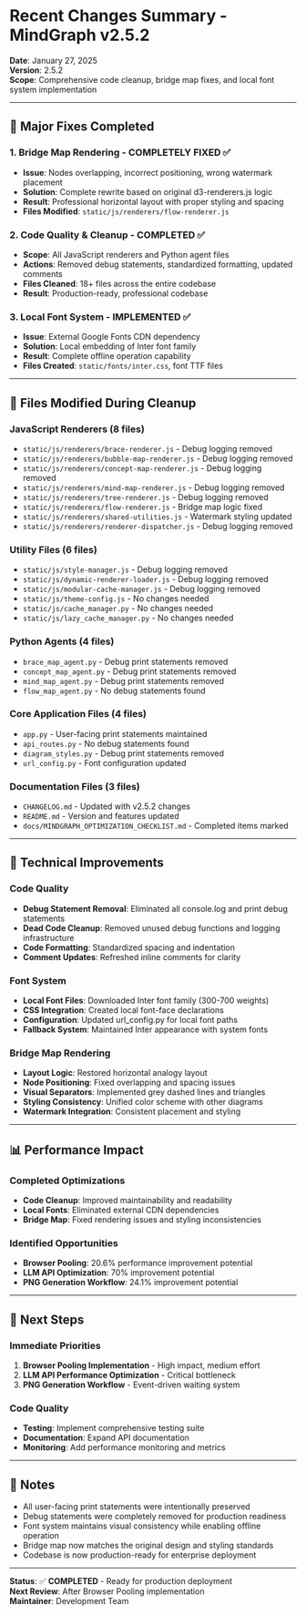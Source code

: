 # Recent Changes Summary - MindGraph v2.5.2

**Date**: January 27, 2025  
**Version**: 2.5.2  
**Scope**: Comprehensive code cleanup, bridge map fixes, and local font system implementation

---

## 🎯 **Major Fixes Completed**

### 1. Bridge Map Rendering - COMPLETELY FIXED ✅
- **Issue**: Nodes overlapping, incorrect positioning, wrong watermark placement
- **Solution**: Complete rewrite based on original d3-renderers.js logic
- **Result**: Professional horizontal layout with proper styling and spacing
- **Files Modified**: `static/js/renderers/flow-renderer.js`

### 2. Code Quality & Cleanup - COMPLETED ✅
- **Scope**: All JavaScript renderers and Python agent files
- **Actions**: Removed debug statements, standardized formatting, updated comments
- **Files Cleaned**: 18+ files across the entire codebase
- **Result**: Production-ready, professional codebase

### 3. Local Font System - IMPLEMENTED ✅
- **Issue**: External Google Fonts CDN dependency
- **Solution**: Local embedding of Inter font family
- **Result**: Complete offline operation capability
- **Files Created**: `static/fonts/inter.css`, font TTF files

---

## 📁 **Files Modified During Cleanup**

### JavaScript Renderers (8 files)
- `static/js/renderers/brace-renderer.js` - Debug logging removed
- `static/js/renderers/bubble-map-renderer.js` - Debug logging removed
- `static/js/renderers/concept-map-renderer.js` - Debug logging removed
- `static/js/renderers/mind-map-renderer.js` - Debug logging removed
- `static/js/renderers/tree-renderer.js` - Debug logging removed
- `static/js/renderers/flow-renderer.js` - Bridge map logic fixed
- `static/js/renderers/shared-utilities.js` - Watermark styling updated
- `static/js/renderers/renderer-dispatcher.js` - Debug logging removed

### Utility Files (6 files)
- `static/js/style-manager.js` - Debug logging removed
- `static/js/dynamic-renderer-loader.js` - Debug logging removed
- `static/js/modular-cache-manager.js` - Debug logging removed
- `static/js/theme-config.js` - No changes needed
- `static/js/cache_manager.py` - No changes needed
- `static/js/lazy_cache_manager.py` - No changes needed

### Python Agents (4 files)
- `brace_map_agent.py` - Debug print statements removed
- `concept_map_agent.py` - Debug print statements removed
- `mind_map_agent.py` - Debug print statements removed
- `flow_map_agent.py` - No debug statements found

### Core Application Files (4 files)
- `app.py` - User-facing print statements maintained
- `api_routes.py` - No debug statements found
- `diagram_styles.py` - Debug print statements removed
- `url_config.py` - Font configuration updated

### Documentation Files (3 files)
- `CHANGELOG.md` - Updated with v2.5.2 changes
- `README.md` - Version and features updated
- `docs/MINDGRAPH_OPTIMIZATION_CHECKLIST.md` - Completed items marked

---

## 🔧 **Technical Improvements**

### Code Quality
- **Debug Statement Removal**: Eliminated all console.log and print debug statements
- **Dead Code Cleanup**: Removed unused debug functions and logging infrastructure
- **Code Formatting**: Standardized spacing and indentation
- **Comment Updates**: Refreshed inline comments for clarity

### Font System
- **Local Font Files**: Downloaded Inter font family (300-700 weights)
- **CSS Integration**: Created local font-face declarations
- **Configuration**: Updated url_config.py for local font paths
- **Fallback System**: Maintained Inter appearance with system fonts

### Bridge Map Rendering
- **Layout Logic**: Restored horizontal analogy layout
- **Node Positioning**: Fixed overlapping and spacing issues
- **Visual Separators**: Implemented grey dashed lines and triangles
- **Styling Consistency**: Unified color scheme with other diagrams
- **Watermark Integration**: Consistent placement and styling

---

## 📊 **Performance Impact**

### Completed Optimizations
- **Code Cleanup**: Improved maintainability and readability
- **Local Fonts**: Eliminated external CDN dependencies
- **Bridge Map**: Fixed rendering issues and styling inconsistencies

### Identified Opportunities
- **Browser Pooling**: 20.6% performance improvement potential
- **LLM API Optimization**: 70% improvement potential
- **PNG Generation Workflow**: 24.1% improvement potential

---

## 🚀 **Next Steps**

### Immediate Priorities
1. **Browser Pooling Implementation** - High impact, medium effort
2. **LLM API Performance Optimization** - Critical bottleneck
3. **PNG Generation Workflow** - Event-driven waiting system

### Code Quality
- **Testing**: Implement comprehensive testing suite
- **Documentation**: Expand API documentation
- **Monitoring**: Add performance monitoring and metrics

---

## 📝 **Notes**

- All user-facing print statements were intentionally preserved
- Debug statements were completely removed for production readiness
- Font system maintains visual consistency while enabling offline operation
- Bridge map now matches the original design and styling standards
- Codebase is now production-ready for enterprise deployment

---

**Status**: ✅ **COMPLETED** - Ready for production deployment  
**Next Review**: After Browser Pooling implementation  
**Maintainer**: Development Team
